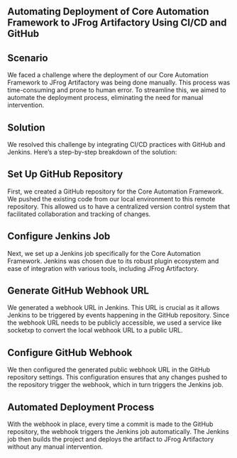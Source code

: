 Automating Deployment of Core Automation Framework to JFrog Artifactory Using CI/CD and GitHub
----------------------------------------------------------------------------------------------

Scenario
---------
We faced a challenge where the deployment of our Core Automation Framework to JFrog Artifactory was being done manually. This process
was time-consuming and prone to human error. To streamline this, we aimed to automate the deployment process, eliminating the need for
manual intervention.

Solution
---------
We resolved this challenge by integrating CI/CD practices with GitHub and Jenkins. Here’s a step-by-step breakdown of the solution:

Set Up GitHub Repository
------------------------
First, we created a GitHub repository for the Core Automation Framework.
We pushed the existing code from our local environment to this remote repository. This allowed us to have a centralized version control
system that facilitated collaboration and tracking of changes.

Configure Jenkins Job
---------------------
Next, we set up a Jenkins job specifically for the Core Automation Framework.
Jenkins was chosen due to its robust plugin ecosystem and ease of integration with various tools, including JFrog Artifactory.

Generate GitHub Webhook URL
---------------------------
We generated a webhook URL in Jenkins. This URL is crucial as it allows Jenkins to be triggered by events happening in the GitHub repository.
Since the webhook URL needs to be publicly accessible, we used a service like socketxp to convert the local webhook URL to a public URL.

Configure GitHub Webhook
------------------------
We then configured the generated public webhook URL in the GitHub repository settings.
This configuration ensures that any changes pushed to the repository trigger the webhook, which in turn triggers the Jenkins job.

Automated Deployment Process
----------------------------
With the webhook in place, every time a commit is made to the GitHub repository, the webhook triggers the Jenkins job automatically.
The Jenkins job then builds the project and deploys the artifact to JFrog Artifactory without any manual intervention.
